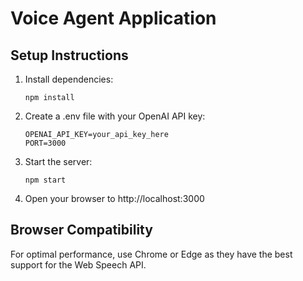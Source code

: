 # Voice Agent Application

## Setup Instructions

1. Install dependencies:
   ```
   npm install
   ```

2. Create a .env file with your OpenAI API key:
   ```
   OPENAI_API_KEY=your_api_key_here
   PORT=3000
   ```

3. Start the server:
   ```
   npm start
   ```

4. Open your browser to http://localhost:3000

## Browser Compatibility

For optimal performance, use Chrome or Edge as they have the best support for the Web Speech API.
